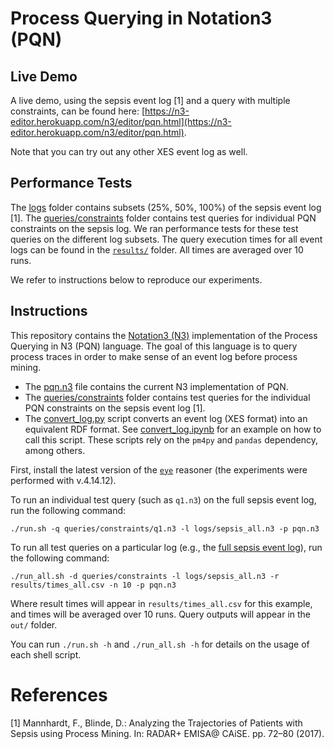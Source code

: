 # Process Querying in Notation3 (PQN)

## Live Demo

A live demo, using the sepsis event log [1] and a query with multiple constraints, can be found here: [https://n3-editor.herokuapp.com/n3/editor/pqn.html](https://n3-editor.herokuapp.com/n3/editor/pqn.html).

Note that you can try out any other XES event log as well.

## Performance Tests

The [logs](logs) folder contains subsets (25%, 50%, 100%) of the sepsis event log [1]. 
The [queries/constraints](queries/constraints) folder contains test queries for individual PQN constraints on the sepsis log.
We ran performance tests for these test queries on the different log subsets.
The query execution times for all event logs can be found in the [`results/`](results/) folder.
All times are averaged over 10 runs. 

We refer to instructions below to reproduce our experiments.

## Instructions

This repository contains the [Notation3 (N3)](http://notation3.org) implementation of the Process Querying in N3 (PQN) language.
The goal of this language is to query process traces in order to make sense of an event log before process mining.

- The [pqn.n3](pqn.n3) file contains the current N3 implementation of PQN.
- The [queries/constraints](queries/constraints) folder contains test queries for the individual PQN constraints on the sepsis event log [1].
- The [convert_log.py](convert/convert_log.py) script converts an event log (XES format) into an equivalent RDF format. See [convert_log.ipynb](convert/convert_log.ipynb) for an example on how to call this script. These scripts rely on the `pm4py` and `pandas` dependency, among others.

First, install the latest version of the [`eye`](https://github.com/eyereasoner/eye/tags) reasoner (the experiments were performed with v.4.14.12).

To run an individual test query (such as `q1.n3`) on the full sepsis event log, run the following command:
```
./run.sh -q queries/constraints/q1.n3 -l logs/sepsis_all.n3 -p pqn.n3
```

To run all test queries on a particular log (e.g., the [full sepsis event log](logs/)), run the following command:
```
./run_all.sh -d queries/constraints -l logs/sepsis_all.n3 -r results/times_all.csv -n 10 -p pqn.n3
```
Where result times will appear in `results/times_all.csv` for this example, and times will be averaged over 10 runs. Query outputs will appear in the `out/` folder.

You can run `./run.sh -h` and `./run_all.sh -h` for details on the usage of each shell script.

# References
[1] Mannhardt, F., Blinde, D.: Analyzing the Trajectories of Patients with Sepsis using Process Mining. In: RADAR+ EMISA@ CAiSE. pp. 72–80 (2017).
